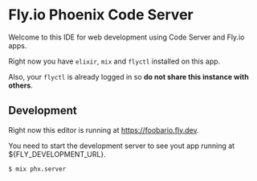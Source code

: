 # Fly.io Phoenix Code Server

Welcome to this IDE for web development using Code Server and Fly.io apps.

Right now you have `elixir`, `mix` and `flyctl` installed on this app.

Also, your `flyctl` is already logged in so **do not share this instance with others**.

## Development

Right now this editor is running at https://foobario.fly.dev. 

You need to start the development server to see yout app running at ${FLY_DEVELOPMENT_URL}.

```sh
$ mix phx.server
```